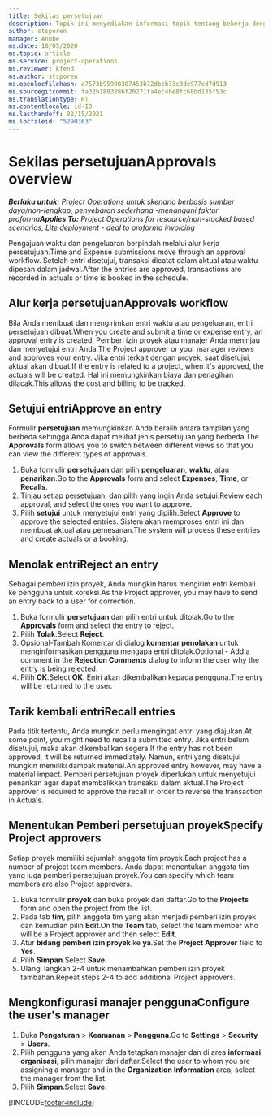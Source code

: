 ```yaml
---
title: Sekilas persetujuan
description: Topik ini menyediakan informasi topik tentang bekerja dengan nilai persetujuan dalam Project Operations.
author: stsporen
manager: Annbe
ms.date: 10/05/2020
ms.topic: article
ms.service: project-operations
ms.reviewer: kfend
ms.author: stsporen
ms.openlocfilehash: a7573b95998387453b72dbcb73c3de977ed7d913
ms.sourcegitcommit: fa32b1893286f20271fa4ec4be8fc68bd135f53c
ms.translationtype: HT
ms.contentlocale: id-ID
ms.lasthandoff: 02/15/2021
ms.locfileid: "5290363"
---
```

# <a name="approvals-overview"></a><span data-ttu-id="8cd0f-103">Sekilas persetujuan</span><span class="sxs-lookup"><span data-stu-id="8cd0f-103">Approvals overview</span></span>

<span data-ttu-id="8cd0f-104">_**Berlaku untuk:** Project Operations untuk skenario berbasis sumber daya/non-lengkap, penyebaran sederhana -menangani faktur proforma_</span><span class="sxs-lookup"><span data-stu-id="8cd0f-104">_**Applies To:** Project Operations for resource/non-stocked based scenarios, Lite deployment - deal to proforma invoicing_</span></span>

<span data-ttu-id="8cd0f-105">Pengajuan waktu dan pengeluaran berpindah melalui alur kerja persetujuan.</span><span class="sxs-lookup"><span data-stu-id="8cd0f-105">Time and Expense submissions move through an approval workflow.</span></span> <span data-ttu-id="8cd0f-106">Setelah entri disetujui, transaksi dicatat dalam aktual atau waktu dipesan dalam jadwal.</span><span class="sxs-lookup"><span data-stu-id="8cd0f-106">After the entries are approved, transactions are recorded in actuals or time is booked in the schedule.</span></span>

## <a name="approvals-workflow"></a><span data-ttu-id="8cd0f-107">Alur kerja persetujuan</span><span class="sxs-lookup"><span data-stu-id="8cd0f-107">Approvals workflow</span></span>
<span data-ttu-id="8cd0f-108">Bila Anda membuat dan mengirimkan entri waktu atau pengeluaran, entri persetujuan dibuat.</span><span class="sxs-lookup"><span data-stu-id="8cd0f-108">When you create and submit a time or expense entry, an approval entry is created.</span></span> <span data-ttu-id="8cd0f-109">Pemberi izin proyek atau manajer Anda meninjau dan menyetujui entri Anda.</span><span class="sxs-lookup"><span data-stu-id="8cd0f-109">The Project approver or your manager reviews and approves your entry.</span></span> <span data-ttu-id="8cd0f-110">Jika entri terkait dengan proyek, saat disetujui, aktual akan dibuat.</span><span class="sxs-lookup"><span data-stu-id="8cd0f-110">If the entry is related to a project, when it's approved, the actuals will be created.</span></span> <span data-ttu-id="8cd0f-111">Hal ini memungkinkan biaya dan penagihan dilacak.</span><span class="sxs-lookup"><span data-stu-id="8cd0f-111">This allows the cost and billing to be tracked.</span></span> 

## <a name="approve-an-entry"></a><span data-ttu-id="8cd0f-112">Setujui entri</span><span class="sxs-lookup"><span data-stu-id="8cd0f-112">Approve an entry</span></span>
<span data-ttu-id="8cd0f-113">Formulir **persetujuan** memungkinkan Anda beralih antara tampilan yang berbeda sehingga Anda dapat melihat jenis persetujuan yang berbeda.</span><span class="sxs-lookup"><span data-stu-id="8cd0f-113">The **Approvals** form allows you to switch between different views so that you can view the different types of approvals.</span></span>
  
1. <span data-ttu-id="8cd0f-114">Buka formulir **persetujuan** dan pilih **pengeluaran**, **waktu**, atau **penarikan**.</span><span class="sxs-lookup"><span data-stu-id="8cd0f-114">Go to the **Approvals** form and select **Expenses**, **Time**, or **Recalls**.</span></span>
2. <span data-ttu-id="8cd0f-115">Tinjau setiap persetujuan, dan pilih yang ingin Anda setujui.</span><span class="sxs-lookup"><span data-stu-id="8cd0f-115">Review each approval, and select the ones you want to approve.</span></span>
3. <span data-ttu-id="8cd0f-116">Pilih **setujui** untuk menyetujui entri yang dipilih.</span><span class="sxs-lookup"><span data-stu-id="8cd0f-116">Select **Approve** to approve the selected entries.</span></span>
<span data-ttu-id="8cd0f-117">Sistem akan memproses entri ini dan membuat aktual atau pemesanan.</span><span class="sxs-lookup"><span data-stu-id="8cd0f-117">The system will process these entries and create actuals or a booking.</span></span>

## <a name="reject-an-entry"></a><span data-ttu-id="8cd0f-118">Menolak entri</span><span class="sxs-lookup"><span data-stu-id="8cd0f-118">Reject an entry</span></span>
<span data-ttu-id="8cd0f-119">Sebagai pemberi izin proyek, Anda mungkin harus mengirim entri kembali ke pengguna untuk koreksi.</span><span class="sxs-lookup"><span data-stu-id="8cd0f-119">As the Project approver, you may have to send an entry back to a user for correction.</span></span>
  
1. <span data-ttu-id="8cd0f-120">Buka formulir **persetujuan** dan pilih entri untuk ditolak.</span><span class="sxs-lookup"><span data-stu-id="8cd0f-120">Go to the **Approvals** form and select the entry to reject.</span></span> 
2. <span data-ttu-id="8cd0f-121">Pilih **Tolak**.</span><span class="sxs-lookup"><span data-stu-id="8cd0f-121">Select **Reject**.</span></span>
3. <span data-ttu-id="8cd0f-122">Opsional-Tambah Komentar di dialog **komentar penolakan** untuk menginformasikan pengguna mengapa entri ditolak.</span><span class="sxs-lookup"><span data-stu-id="8cd0f-122">Optional - Add a comment in the **Rejection Comments** dialog to inform the user why the entry is being rejected.</span></span>
4. <span data-ttu-id="8cd0f-123">Pilih **OK**.</span><span class="sxs-lookup"><span data-stu-id="8cd0f-123">Select **OK**.</span></span> <span data-ttu-id="8cd0f-124">Entri akan dikembalikan kepada pengguna.</span><span class="sxs-lookup"><span data-stu-id="8cd0f-124">The entry will be returned to the user.</span></span>
  
## <a name="recall-entries"></a><span data-ttu-id="8cd0f-125">Tarik kembali entri</span><span class="sxs-lookup"><span data-stu-id="8cd0f-125">Recall entries</span></span>
<span data-ttu-id="8cd0f-126">Pada titik tertentu, Anda mungkin perlu mengingat entri yang diajukan.</span><span class="sxs-lookup"><span data-stu-id="8cd0f-126">At some point, you might need to recall a submitted entry.</span></span> <span data-ttu-id="8cd0f-127">Jika entri belum disetujui, maka akan dikembalikan segera.</span><span class="sxs-lookup"><span data-stu-id="8cd0f-127">If the entry has not been approved, it will be returned immediately.</span></span> <span data-ttu-id="8cd0f-128">Namun, entri yang disetujui mungkin memiliki dampak material.</span><span class="sxs-lookup"><span data-stu-id="8cd0f-128">An approved entry however, may have a material impact.</span></span> <span data-ttu-id="8cd0f-129">Pemberi persetujuan proyek diperlukan untuk menyetujui penarikan agar dapat membalikkan transaksi dalam aktual.</span><span class="sxs-lookup"><span data-stu-id="8cd0f-129">The Project approver is required to approve the recall in order to reverse the transaction in Actuals.</span></span>

## <a name="specify-project-approvers"></a><span data-ttu-id="8cd0f-130">Menentukan Pemberi persetujuan proyek</span><span class="sxs-lookup"><span data-stu-id="8cd0f-130">Specify Project approvers</span></span>
<span data-ttu-id="8cd0f-131">Setiap proyek memiliki sejumlah anggota tim proyek.</span><span class="sxs-lookup"><span data-stu-id="8cd0f-131">Each project has a number of project team members.</span></span> <span data-ttu-id="8cd0f-132">Anda dapat menentukan anggota tim yang juga pemberi persetujuan proyek.</span><span class="sxs-lookup"><span data-stu-id="8cd0f-132">You can specify which team members are also Project approvers.</span></span>

1. <span data-ttu-id="8cd0f-133">Buka formulir **proyek** dan buka proyek dari daftar.</span><span class="sxs-lookup"><span data-stu-id="8cd0f-133">Go to the **Projects** form and open the project from the list.</span></span>
2. <span data-ttu-id="8cd0f-134">Pada tab **tim**, pilih anggota tim yang akan menjadi pemberi izin proyek dan kemudian pilih **Edit**.</span><span class="sxs-lookup"><span data-stu-id="8cd0f-134">On the **Team** tab, select the team member who will be a Project approver and then select **Edit**.</span></span>
3. <span data-ttu-id="8cd0f-135">Atur **bidang pemberi izin proyek** ke **ya**.</span><span class="sxs-lookup"><span data-stu-id="8cd0f-135">Set the **Project Approver** field to **Yes**.</span></span>
4. <span data-ttu-id="8cd0f-136">Pilih **Simpan**.</span><span class="sxs-lookup"><span data-stu-id="8cd0f-136">Select **Save**.</span></span>
5. <span data-ttu-id="8cd0f-137">Ulangi langkah 2-4 untuk menambahkan pemberi izin proyek tambahan.</span><span class="sxs-lookup"><span data-stu-id="8cd0f-137">Repeat steps 2-4 to add additional Project approvers.</span></span>

## <a name="configure-the-users-manager"></a><span data-ttu-id="8cd0f-138">Mengkonfigurasi manajer pengguna</span><span class="sxs-lookup"><span data-stu-id="8cd0f-138">Configure the user's manager</span></span>

1. <span data-ttu-id="8cd0f-139">Buka **Pengaturan** > **Keamanan** > **Pengguna**.</span><span class="sxs-lookup"><span data-stu-id="8cd0f-139">Go to **Settings** > **Security** > **Users**.</span></span>
2. <span data-ttu-id="8cd0f-140">Pilih pengguna yang akan Anda tetapkan manajer dan di area **informasi organisasi**, pilih manajer dari daftar.</span><span class="sxs-lookup"><span data-stu-id="8cd0f-140">Select the user to whom you are assigning a manager and in the **Organization Information** area, select the manager from the list.</span></span> 
3. <span data-ttu-id="8cd0f-141">Pilih **Simpan**.</span><span class="sxs-lookup"><span data-stu-id="8cd0f-141">Select **Save**.</span></span>




[!INCLUDE[footer-include](../includes/footer-banner.md)]